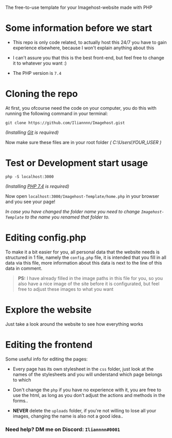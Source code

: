 The free-to-use template for your Imagehost-website made with PHP

# Some information before we start

- This repo is only code related, to actually host this 24/7 you have to gain experience elsewhere, because I won't explain anything about this

- I can't assure you that this is the best front-end, but feel free to change it to whatever you want :)

- The PHP version is `7.4`

# Cloning the repo
At first, you ofcourse need the code on your computer, you do this with running the following command in your terminal:
```
git clone https://github.com/Iliannnn/Imagehost.gist
```
*(Installing [Git](https://git-scm.com/) is required)*

Now make sure these files are in your root folder *( C:\Users\YOUR_USER )*

# Test or Development start usage

```
php -S localhost:3000
```
*(Installing [PHP 7.4](https://php.net/download#php-7.4) is required)*

Now open `localhost:3000/Imagehost-Template/home.php` in your browser and you see your page!

*In case you have changed the folder name you need to change `Imagehost-Template` to the name you renamed that folder to.*

# Editing config.php

To make it a bit easier for you, all personal data that the website needs is structured in 1 file, namely the `config.php` file, it is intended that you fill in all data via this file, more information about this data is next to the line of this data in comment.

> **PS:** I have already filled in the image paths in this file for you, so you also have a nice image of the site before it is configurated, but feel free to adjust these images to what you want

# Explore the website

Just take a look around the website to see how everything works

# Editing the frontend

Some useful info for editing the pages:
- Every page has its own stylesheet in the `css` folder, just look at the names of the stylesheets and you will understand which page belongs to which

- Don't change the `php` if you have no experience with it, you are free to use the html, as long as you don't adjust the actions and methods in the forms..

- **NEVER** delete the `uploads` folder, if you're not willing to lose all your images, changing the name is also not a good idea..

### Need help? DM me on Discord: `Iliannnn#0001`
